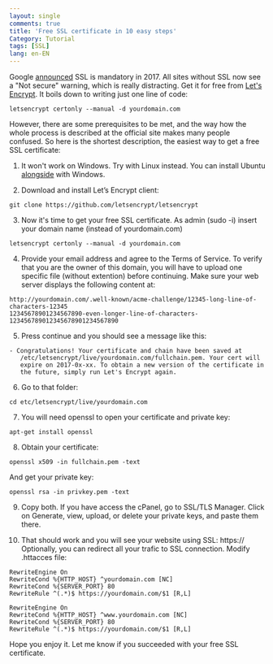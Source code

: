 ```yaml
---
layout: single
comments: true
title: 'Free SSL certificate in 10 easy steps'
Category: Tutorial
tags: [SSL]
lang: en-EN
---
```


Google [announced](https://security.googleblog.com/2016/09/moving-towards-more-secure-web.html) SSL is mandatory in 2017. 
All sites without SSL now see a "Not secure" warning, which is really distracting.
Get it for free from [Let's Encrypt](https://letsencrypt.org/).
It boils down to writing just one line of code:
```
letsencrypt certonly --manual -d yourdomain.com
```

However, there are some prerequisites to be met, and the way how the whole process is described at the official site makes many people confused. 
So here is the shortest description, the easiest way to get a free SSL certificate:

1. It won't work on Windows.
Try with Linux instead. You can install Ubuntu [alongside](https://www.tecmint.com/install-ubuntu-16-04-alongside-with-windows-10-or-8-in-dual-boot/) with Windows.

2. Download and install Let’s Encrypt client:
```
git clone https://github.com/letsencrypt/letsencrypt
```

3. Now it's time to get your free SSL certificate. As admin (sudo -i) insert your domain name (instead of yourdomain.com)
```
letsencrypt certonly --manual -d yourdomain.com
```

4. Provide your email address and agree to the Terms of Service. To verify that you are the owner of this domain, you will have to upload one specific file (without extention) before continuing. Make sure your web server displays the following content at:
```
http://yourdomain.com/.well-known/acme-challenge/12345-long-line-of-characters-12345
12345678901234567890-even-longer-line-of-characters-123456789012345678901234567890
```

5. Press continue and you should see a message like this:
```
- Congratulations! Your certificate and chain have been saved at
   /etc/letsencrypt/live/yourdomain.com/fullchain.pem. Your cert will
   expire on 2017-0x-xx. To obtain a new version of the certificate in
   the future, simply run Let's Encrypt again.
```

6. Go to that folder:
```
cd etc/letsencrypt/live/yourdomain.com
```

7. You will need openssl to open your certificate and private key:
```
apt-get install openssl
```

8. Obtain your certificate:
```
openssl x509 -in fullchain.pem -text
```
And get your private key:
```
openssl rsa -in privkey.pem -text
```

9. Copy both. If you have access the cPanel, go to SSL/TLS Manager. Click on Generate, view, upload, or delete your private keys, and paste them there.

10. That should work and you will see your website using SSL: https:// Optionally, you can redirect all your trafic to SSL connection. Modify .httacces file:

```
RewriteEngine On
RewriteCond %{HTTP_HOST} ^yourdomain.com [NC]
RewriteCond %{SERVER_PORT} 80
RewriteRule ^(.*)$ https://yourdomain.com/$1 [R,L]

RewriteEngine On
RewriteCond %{HTTP_HOST} ^www.yourdomain.com [NC]
RewriteCond %{SERVER_PORT} 80
RewriteRule ^(.*)$ https://yourdomain.com/$1 [R,L]
```


Hope you enjoy it. Let me know if you succeeded with your free SSL certificate.

